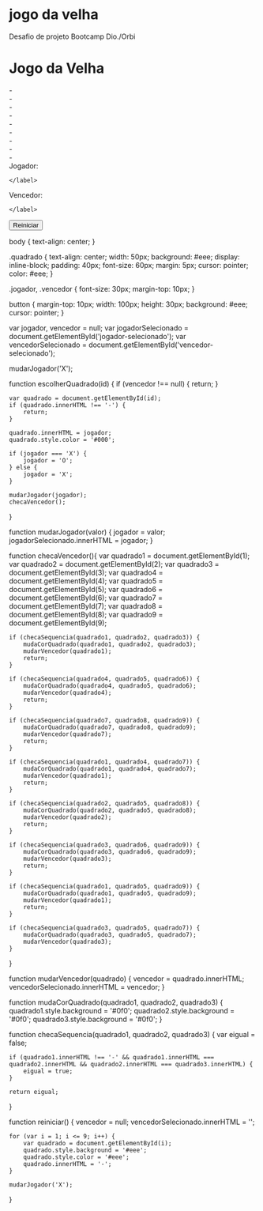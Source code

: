 # jogo da velha
Desafio de projeto Bootcamp Dio./Orbi
<!DOCTYPE html>
<html lang="pt-br">

<head>
    <title>
        Jogo da velha
    </title>
    <meta charset="UTF-8">
    <link rel="stylesheet" href="estilo.css">
</head>

<body>

<h1>
    Jogo da Velha
</h1>

<div>
    <div id="1" class="quadrado" onclick="escolherQuadrado(this.id)">-</div>
    <div id="2" class="quadrado" onclick="escolherQuadrado(this.id)">-</div>
    <div id="3" class="quadrado" onclick="escolherQuadrado(this.id)">-</div>
</div>

<div>
    <div id="4" class="quadrado" onclick="escolherQuadrado(this.id)">-</div>
    <div id="5" class="quadrado" onclick="escolherQuadrado(this.id)">-</div>
    <div id="6" class="quadrado" onclick="escolherQuadrado(this.id)">-</div>
</div>

<div>
    <div id="7" class="quadrado" onclick="escolherQuadrado(this.id)">-</div>
    <div id="8" class="quadrado" onclick="escolherQuadrado(this.id)">-</div>
    <div id="9" class="quadrado" onclick="escolherQuadrado(this.id)">-</div>
</div>

<div class="jogador">
    <label>
        Jogador:
    </label>
    <label id="jogador-selecionado">

    </label>
</div>

<div class="vencedor">
    <label>
        Vencedor:
    </label>
    <label id="vencedor-selecionado">

    </label>
</div>

<div>
    <button onclick="reiniciar()">
        Reiniciar
    </button>
</div>

</body>

<script src="velha.js"></script>

</html>



body {
    text-align: center;
}

.quadrado {
    text-align: center;
    width: 50px;
    background: #eee;
    display: inline-block;
    padding: 40px;
    font-size: 60px;
    margin: 5px;
    cursor: pointer;
    color: #eee;
}

.jogador, .vencedor {
    font-size: 30px;
    margin-top: 10px;
}

button {
    margin-top: 10px;
    width: 100px;
    height: 30px;
    background: #eee;
    cursor: pointer;
}


var jogador, vencedor = null;
var jogadorSelecionado = document.getElementById('jogador-selecionado');
var vencedorSelecionado = document.getElementById('vencedor-selecionado');

mudarJogador('X');

function escolherQuadrado(id) {
    if (vencedor !== null) {
        return;
    }

    var quadrado = document.getElementById(id);
    if (quadrado.innerHTML !== '-') {
        return;
    }

    quadrado.innerHTML = jogador;
    quadrado.style.color = '#000';

    if (jogador === 'X') {
        jogador = 'O';
    } else {
        jogador = 'X';
    }

    mudarJogador(jogador);
    checaVencedor();
}

function mudarJogador(valor) {
    jogador = valor;
    jogadorSelecionado.innerHTML = jogador;
}

function checaVencedor(){
    var quadrado1 = document.getElementById(1);
    var quadrado2 = document.getElementById(2);
    var quadrado3 = document.getElementById(3);
    var quadrado4 = document.getElementById(4);
    var quadrado5 = document.getElementById(5);
    var quadrado6 = document.getElementById(6);
    var quadrado7 = document.getElementById(7);
    var quadrado8 = document.getElementById(8);
    var quadrado9 = document.getElementById(9);

    if (checaSequencia(quadrado1, quadrado2, quadrado3)) {
        mudaCorQuadrado(quadrado1, quadrado2, quadrado3);
        mudarVencedor(quadrado1);
        return;
    }

    if (checaSequencia(quadrado4, quadrado5, quadrado6)) {
        mudaCorQuadrado(quadrado4, quadrado5, quadrado6);
        mudarVencedor(quadrado4);
        return;
    }

    if (checaSequencia(quadrado7, quadrado8, quadrado9)) {
        mudaCorQuadrado(quadrado7, quadrado8, quadrado9);
        mudarVencedor(quadrado7);
        return;
    }

    if (checaSequencia(quadrado1, quadrado4, quadrado7)) {
        mudaCorQuadrado(quadrado1, quadrado4, quadrado7);
        mudarVencedor(quadrado1);
        return;
    }

    if (checaSequencia(quadrado2, quadrado5, quadrado8)) {
        mudaCorQuadrado(quadrado2, quadrado5, quadrado8);
        mudarVencedor(quadrado2);
        return;
    }

    if (checaSequencia(quadrado3, quadrado6, quadrado9)) {
        mudaCorQuadrado(quadrado3, quadrado6, quadrado9);
        mudarVencedor(quadrado3);
        return;
    }

    if (checaSequencia(quadrado1, quadrado5, quadrado9)) {
        mudaCorQuadrado(quadrado1, quadrado5, quadrado9);
        mudarVencedor(quadrado1);
        return;
    }

    if (checaSequencia(quadrado3, quadrado5, quadrado7)) {
        mudaCorQuadrado(quadrado3, quadrado5, quadrado7);
        mudarVencedor(quadrado3);
    }
}

function mudarVencedor(quadrado) {
    vencedor = quadrado.innerHTML;
    vencedorSelecionado.innerHTML = vencedor;
}

function mudaCorQuadrado(quadrado1, quadrado2, quadrado3) {
    quadrado1.style.background = '#0f0';
    quadrado2.style.background = '#0f0';
    quadrado3.style.background = '#0f0';
}

function checaSequencia(quadrado1, quadrado2, quadrado3) {
    var eigual = false;

    if (quadrado1.innerHTML !== '-' && quadrado1.innerHTML === quadrado2.innerHTML && quadrado2.innerHTML === quadrado3.innerHTML) {
        eigual = true;
    }

    return eigual;
}

function reiniciar()
{
    vencedor = null;
    vencedorSelecionado.innerHTML = '';

    for (var i = 1; i <= 9; i++) {
        var quadrado = document.getElementById(i);
        quadrado.style.background = '#eee';
        quadrado.style.color = '#eee';
        quadrado.innerHTML = '-';
    }

    mudarJogador('X');
}
